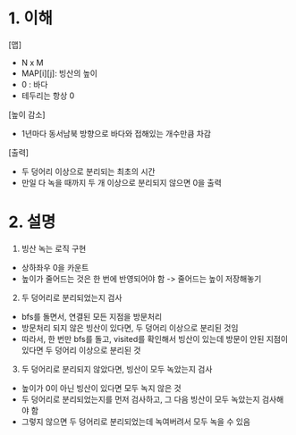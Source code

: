# 1. 이해
[맵]
- N x M
- MAP[i][j]: 빙산의 높이
- 0 : 바다
- 테두리는 항상 0

[높이 감소]
- 1년마다 동서남북 방향으로 바다와 접해있는 개수만큼 차감

[출력]
- 두 덩어리 이상으로 분리되는 최초의 시간
- 만일 다 녹을 때까지 두 개 이상으로 분리되지 않으면 0을 출력

# 2. 설명
1. 빙산 녹는 로직 구현
- 상하좌우 0을 카운트
- 높이가 줄어드는 것은 한 번에 반영되어야 함
	-> 줄어드는 높이 저장해놓기

2. 두 덩어리로 분리되었는지 검사
- bfs를 돌면서, 연결된 모든 지점을 방문처리
- 방문처리 되지 않은 빙산이 있다면, 두 덩어리 이상으로 분리된 것임
- 따라서, 한 번만 bfs를 돌고, visited를 확인해서 빙산이 있는데 방문이 안된 지점이 있다면
두 덩어리 이상으로 분리된 것

3. 두 덩어리로 분리되지 않았다면, 빙산이 모두 녹았는지 검사
- 높이가 0이 아닌 빙산이 있다면 모두 녹지 않은 것
- 두 덩어리로 분리되었는지를 먼저 검사하고, 그 다음 빙산이 모두 녹았는지 검사해야 함
- 그렇지 않으면 두 덩어리로 분리되었는데 녹여버려서 모두 녹을 수 있음
